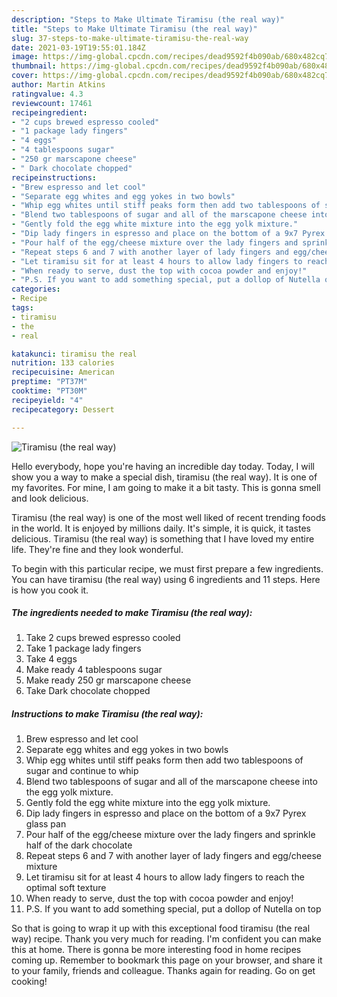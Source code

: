 ```yaml
---
description: "Steps to Make Ultimate Tiramisu (the real way)"
title: "Steps to Make Ultimate Tiramisu (the real way)"
slug: 37-steps-to-make-ultimate-tiramisu-the-real-way
date: 2021-03-19T19:55:01.184Z
image: https://img-global.cpcdn.com/recipes/dead9592f4b090ab/680x482cq70/tiramisu-the-real-way-recipe-main-photo.jpg
thumbnail: https://img-global.cpcdn.com/recipes/dead9592f4b090ab/680x482cq70/tiramisu-the-real-way-recipe-main-photo.jpg
cover: https://img-global.cpcdn.com/recipes/dead9592f4b090ab/680x482cq70/tiramisu-the-real-way-recipe-main-photo.jpg
author: Martin Atkins
ratingvalue: 4.3
reviewcount: 17461
recipeingredient:
- "2 cups brewed espresso cooled"
- "1 package lady fingers"
- "4 eggs"
- "4 tablespoons sugar"
- "250 gr marscapone cheese"
- " Dark chocolate chopped"
recipeinstructions:
- "Brew espresso and let cool"
- "Separate egg whites and egg yokes in two bowls"
- "Whip egg whites until stiff peaks form then add two tablespoons of sugar and continue to whip"
- "Blend two tablespoons of sugar and all of the marscapone cheese into the egg yolk mixture."
- "Gently fold the egg white mixture into the egg yolk mixture."
- "Dip lady fingers in espresso and place on the bottom of a 9x7 Pyrex glass pan"
- "Pour half of the egg/cheese mixture over the lady fingers and sprinkle half of the dark chocolate"
- "Repeat steps 6 and 7 with another layer of lady fingers and egg/cheese mixture"
- "Let tiramisu sit for at least 4 hours to allow lady fingers to reach the optimal soft texture"
- "When ready to serve, dust the top with cocoa powder and enjoy!"
- "P.S. If you want to add something special, put a dollop of Nutella on top"
categories:
- Recipe
tags:
- tiramisu
- the
- real

katakunci: tiramisu the real 
nutrition: 133 calories
recipecuisine: American
preptime: "PT37M"
cooktime: "PT30M"
recipeyield: "4"
recipecategory: Dessert

---
```



![Tiramisu (the real way)](https://img-global.cpcdn.com/recipes/dead9592f4b090ab/680x482cq70/tiramisu-the-real-way-recipe-main-photo.jpg)

Hello everybody, hope you're having an incredible day today. Today, I will show you a way to make a special dish, tiramisu (the real way). It is one of my favorites. For mine, I am going to make it a bit tasty. This is gonna smell and look delicious.



Tiramisu (the real way) is one of the most well liked of recent trending foods in the world. It is enjoyed by millions daily. It's simple, it is quick, it tastes delicious. Tiramisu (the real way) is something that I have loved my entire life. They're fine and they look wonderful.


To begin with this particular recipe, we must first prepare a few ingredients. You can have tiramisu (the real way) using 6 ingredients and 11 steps. Here is how you cook it.

<!--inarticleads1-->

##### The ingredients needed to make Tiramisu (the real way):

1. Take 2 cups brewed espresso cooled
1. Take 1 package lady fingers
1. Take 4 eggs
1. Make ready 4 tablespoons sugar
1. Make ready 250 gr marscapone cheese
1. Take  Dark chocolate chopped




<!--inarticleads2-->

##### Instructions to make Tiramisu (the real way):

1. Brew espresso and let cool
1. Separate egg whites and egg yokes in two bowls
1. Whip egg whites until stiff peaks form then add two tablespoons of sugar and continue to whip
1. Blend two tablespoons of sugar and all of the marscapone cheese into the egg yolk mixture.
1. Gently fold the egg white mixture into the egg yolk mixture.
1. Dip lady fingers in espresso and place on the bottom of a 9x7 Pyrex glass pan
1. Pour half of the egg/cheese mixture over the lady fingers and sprinkle half of the dark chocolate
1. Repeat steps 6 and 7 with another layer of lady fingers and egg/cheese mixture
1. Let tiramisu sit for at least 4 hours to allow lady fingers to reach the optimal soft texture
1. When ready to serve, dust the top with cocoa powder and enjoy!
1. P.S. If you want to add something special, put a dollop of Nutella on top




So that is going to wrap it up with this exceptional food tiramisu (the real way) recipe. Thank you very much for reading. I'm confident you can make this at home. There is gonna be more interesting food in home recipes coming up. Remember to bookmark this page on your browser, and share it to your family, friends and colleague. Thanks again for reading. Go on get cooking!
